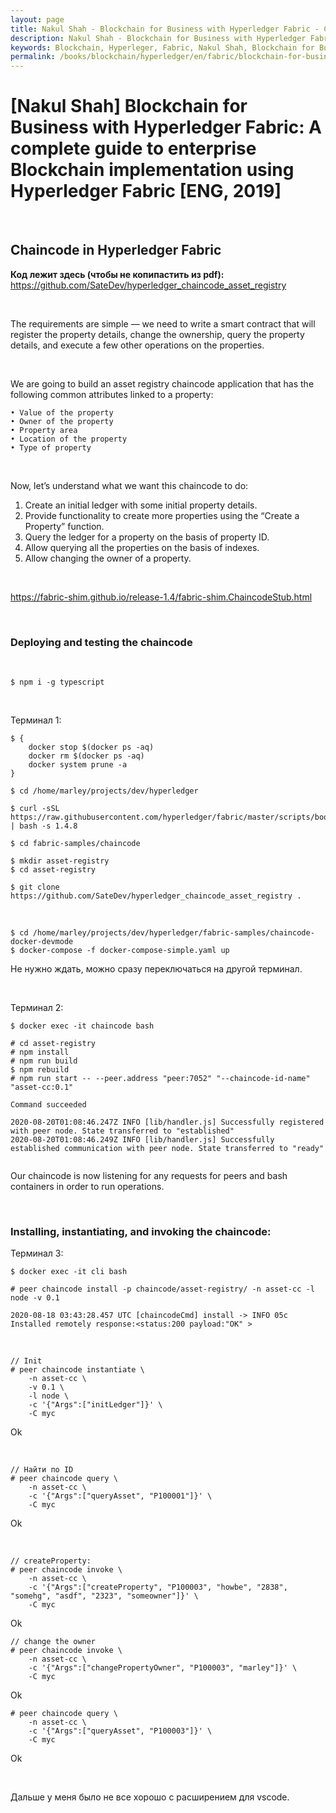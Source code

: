 ```yaml
---
layout: page
title: Nakul Shah - Blockchain for Business with Hyperledger Fabric - Chaincode in Hyperledger Fabric
description: Nakul Shah - Blockchain for Business with Hyperledger Fabric - Chaincode in Hyperledger Fabric
keywords: Blockchain, Hyperleger, Fabric, Nakul Shah, Blockchain for Business with Hyperledger Fabric, Chaincode in Hyperledger Fabric
permalink: /books/blockchain/hyperledger/en/fabric/blockchain-for-business-with-hyperledger-fabric/chaincode-in-hyperledger-fabric/
---
```


# [Nakul Shah] Blockchain for Business with Hyperledger Fabric: A complete guide to enterprise Blockchain implementation using Hyperledger Fabric [ENG, 2019]

<br/>

## Chaincode in Hyperledger Fabric

**Код лежит здесь (чтобы не копипастить из pdf):**  
https://github.com/SateDev/hyperledger_chaincode_asset_registry

<br/>

The requirements are simple — we need to write a smart contract that will register the property details, change the ownership, query the property details, and execute a few other operations on the properties.

<br/>

We are going to build an asset registry chaincode application that has the following common attributes linked to a property:

    • Value of the property
    • Owner of the property
    • Property area
    • Location of the property
    • Type of property

<br/>

Now, let’s understand what we want this chaincode to do:

1. Create an initial ledger with some initial property details.
2. Provide functionality to create more properties using the “Create a Property” function.
3. Query the ledger for a property on the basis of property ID.
4. Allow querying all the properties on the basis of indexes.
5. Allow changing the owner of a property.

<br/>

https://fabric-shim.github.io/release-1.4/fabric-shim.ChaincodeStub.html

<br/>

### Deploying and testing the chaincode

<br/>

    $ npm i -g typescript

<br/>

Терминал 1:

    $ {
        docker stop $(docker ps -aq)
        docker rm $(docker ps -aq)
        docker system prune -a
    }

    $ cd /home/marley/projects/dev/hyperledger

    $ curl -sSL https://raw.githubusercontent.com/hyperledger/fabric/master/scripts/bootstrap.sh | bash -s 1.4.8

    $ cd fabric-samples/chaincode

    $ mkdir asset-registry
    $ cd asset-registry

    $ git clone https://github.com/SateDev/hyperledger_chaincode_asset_registry .

<br/>

    $ cd /home/marley/projects/dev/hyperledger/fabric-samples/chaincode-docker-devmode
    $ docker-compose -f docker-compose-simple.yaml up

Не нужно ждать, можно сразу переключаться на другой терминал.

<br/>

Терминал 2:

    $ docker exec -it chaincode bash

    # cd asset-registry
    # npm install
    # npm run build
    $ npm rebuild
    # npm run start -- --peer.address "peer:7052" "--chaincode-id-name" "asset-cc:0.1"

```
Command succeeded

2020-08-20T01:08:46.247Z INFO [lib/handler.js] Successfully registered with peer node. State transferred to "established"
2020-08-20T01:08:46.249Z INFO [lib/handler.js] Successfully established communication with peer node. State transferred to "ready"


```

Our chaincode is now listening for any requests for peers and bash containers in
order to run operations.

<br/>

### Installing, instantiating, and invoking the chaincode:

Терминал 3:

    $ docker exec -it cli bash

    # peer chaincode install -p chaincode/asset-registry/ -n asset-cc -l node -v 0.1

```
2020-08-18 03:43:28.457 UTC [chaincodeCmd] install -> INFO 05c Installed remotely response:<status:200 payload:"OK" >
```

<br/>

    // Init
    # peer chaincode instantiate \
        -n asset-cc \
        -v 0.1 \
        -l node \
        -c '{"Args":["initLedger"]}' \
        -C myc

Ok

<br/>

    // Найти по ID
    # peer chaincode query \
        -n asset-cc \
        -c '{"Args":["queryAsset", "P100001"]}' \
        -C myc

Ok

<br/>

    // createProperty:
    # peer chaincode invoke \
        -n asset-cc \
        -c '{"Args":["createProperty", "P100003", "howbe", "2838", "somehg", "asdf", "2323", "someowner"]}' \
        -C myc

Ok

    // change the owner
    # peer chaincode invoke \
        -n asset-cc \
        -c '{"Args":["changePropertyOwner", "P100003", "marley"]}' \
        -C myc

Ok

    # peer chaincode query \
        -n asset-cc \
        -c '{"Args":["queryAsset", "P100003"]}' \
        -C myc

Ok

<br/>

Дальше у меня было не все хорошо с расширением для vscode.
